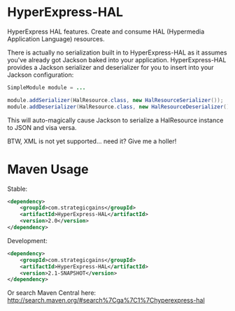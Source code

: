 HyperExpress-HAL
================

HyperExpress HAL features. Create and consume HAL (Hypermedia Application Language) resources.

There is actually no serialization built in to HyperExpress-HAL as it assumes you've already
got Jackson baked into your application.  HyperExpress-HAL provides a Jackson serializer
and deserializer for you to insert into your Jackson configuration:

```java
SimpleModule module = ...

module.addSerializer(HalResource.class, new HalResourceSerializer());
module.addDeserializer(HalResource.class, new HalResourceDeserializer());
```

This will auto-magically cause Jackson to serialize a HalResource instance to JSON and
visa versa.

BTW, XML is not yet supported... need it? Give me a holler!

Maven Usage
===========

Stable:

```xml
<dependency>
    <groupId>com.strategicgains</groupId>
    <artifactId>HyperExpress-HAL</artifactId>
    <version>2.0</version>
</dependency>
```

Development:

```xml
<dependency>
    <groupId>com.strategicgains</groupId>
    <artifactId>HyperExpress-HAL</artifactId>
    <version>2.1-SNAPSHOT</version>
</dependency>
```
Or search Maven Central here: http://search.maven.org/#search%7Cga%7C1%7Chyperexpress-hal